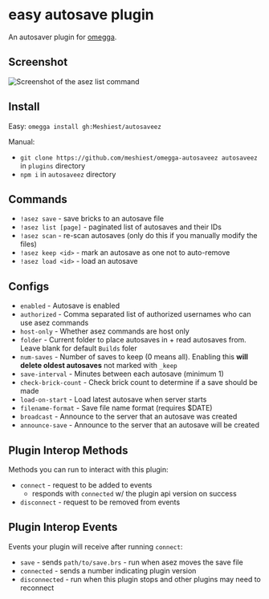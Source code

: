 # easy autosave plugin

An autosaver plugin for [omegga](https://github.com/brickadia-community/omegga).

## Screenshot

![Screenshot of the asez list command](https://i.imgur.com/IsWjkLQ.png)

## Install

Easy: `omegga install gh:Meshiest/autosaveez`

Manual:

- `git clone https://github.com/meshiest/omegga-autosaveez autosaveez` in `plugins` directory
- `npm i` in `autosaveez` directory

## Commands

- `!asez save` - save bricks to an autosave file
- `!asez list [page]` - paginated list of autosaves and their IDs
- `!asez scan` - re-scan autosaves (only do this if you manually modify the files)
- `!asez keep <id>` - mark an autosave as one not to auto-remove
- `!asez load <id>` - load an autosave

## Configs

- `enabled` - Autosave is enabled
- `authorized` - Comma separated list of authorized usernames who can use asez commands
- `host-only` - Whether asez commands are host only
- `folder` - Current folder to place autosaves in + read autosaves from. Leave blank for default `Builds` foler
- `num-saves` - Number of saves to keep (0 means all). Enabling this **will delete oldest autosaves** not marked with `_keep`
- `save-interval` - Minutes between each autosave (minimum 1)
- `check-brick-count` - Check brick count to determine if a save should be made
- `load-on-start` - Load latest autosave when server starts
- `filename-format` - Save file name format (requires \$DATE)
- `broadcast` - Announce to the server that an autosave was created
- `announce-save` - Announce to the server that an autosave will be created

## Plugin Interop Methods

Methods you can run to interact with this plugin:

- `connect` - request to be added to events
  - responds with `connected` w/ the plugin api version on success
- `disconnect` - request to be removed from events

## Plugin Interop Events

Events your plugin will receive after running `connect`:

- `save` - sends `path/to/save.brs` - run when asez moves the save file
- `connected` - sends a number indicating plugin version
- `disconnected` - run when this plugin stops and other plugins may need to reconnect
